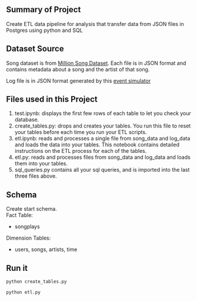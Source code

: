 ## Summary of Project
Create ETL data pipeline for analysis that transfer data from JSON files in Postgres using python and SQL

## Dataset Source
Song dataset is from [Million Song Dataset](http://millionsongdataset.com/). Each file is in JSON format and contains metadata about a song and the artist of that song. 

Log file is in JSON format generated by this [event simulator](https://github.com/Interana/eventsim)

## Files used in this Project
1. test.ipynb: displays the first few rows of each table to let you check your database.
2. create_tables.py: drops and creates your tables. You run this file to reset your tables before each time you run your ETL scripts.
3. etl.ipynb: reads and processes a single file from song_data and log_data and loads the data into your tables. This notebook contains detailed instructions on the ETL process for each of the tables.
4. etl.py: reads and processes files from song_data and log_data and loads them into your tables. 
5. sql_queries.py contains all your sql queries, and is imported into the last three files above.

## Schema 
Create start schema. <br>
Fact Table: 
- songplays

Dimension Tables:
- users, songs, artists, time

## Run it
```bash
python create_tables.py
```

```bash
python etl.py
```


